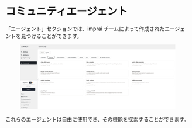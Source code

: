 # コミュニティエージェント

「エージェント」セクションでは、imprai チームによって作成されたエージェントを見つけることができます。

<figure><img src="../images/com-agents.png" alt=""></figure>

これらのエージェントは自由に使用でき、その機能を探索することができます。

